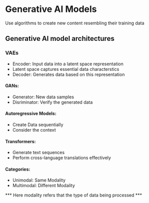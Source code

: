 # Generative AI Models
Use algorithms to create new content resembling their training data

## **Generative AI model architectures**

### VAEs
- Encoder: Input data into a latent space representation
- Latent space captures essential data characterstics
- Decoder: Generates data based on this representation

#### GANs:
- Generator: New data samples    
- Disriminator: Verify the generated data

#### Autoregressive Models:
- Create Data sequentially
- Consider the context

#### Transformers:
- Generate text sequences
- Perform cross-language translations effectively

#### Categories:
- Unimodal: Same Modality
- Multimodal: Different Modality

*** Here modality refers that the type of data being processed ***